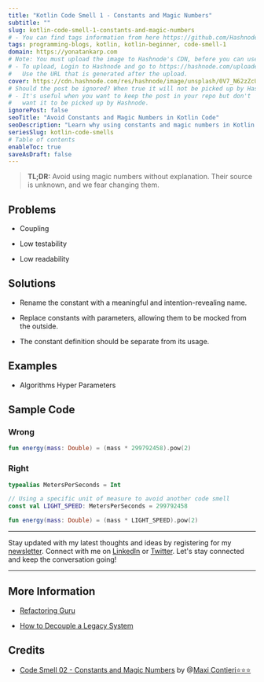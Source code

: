```yaml
---
title: "Kotlin Code Smell 1 - Constants and Magic Numbers"
subtitle: ""
slug: kotlin-code-smell-1-constants-and-magic-numbers
# - You can find tags information from here https://github.com/Hashnode/support/blob/main/misc/tags.json
tags: programming-blogs, kotlin, kotlin-beginner, code-smell-1
domain: https://yonatankarp.com
# Note: You must upload the image to Hashnode's CDN, before you can use it here.
# - To upload, Login to Hashnode and go to https://hashnode.com/uploader
#   Use the URL that is generated after the upload.
cover: https://cdn.hashnode.com/res/hashnode/image/unsplash/0V7_N62zZcU/upload/v1669794404946/-lX9JMj_h.jpeg
# Should the post be ignored? When true it will not be picked up by Hashnode.
# - It's useful when you want to keep the post in your repo but don't
#   want it to be picked up by Hashnode.
ignorePost: false
seoTitle: "Avoid Constants and Magic Numbers in Kotlin Code"
seoDescription: "Learn why using constants and magic numbers in Kotlin code can lead to issues. Find solutions to improve code quality and maintainability."
seriesSlug: kotlin-code-smells
# Table of contents
enableToc: true
saveAsDraft: false
---
```


> **TL;DR:** Avoid using magic numbers without explanation. Their source is unknown, and we fear changing them.

## Problems

* Coupling
    
* Low testability
    
* Low readability
    

## Solutions

* Rename the constant with a meaningful and intention-revealing name.
    
* Replace constants with parameters, allowing them to be mocked from the outside.
    
* The constant definition should be separate from its usage.
    

## Examples

* Algorithms Hyper Parameters
    

## Sample Code

### Wrong

```kotlin
fun energy(mass: Double) = (mass * 299792458).pow(2)
```

### Right

```kotlin
typealias MetersPerSeconds = Int

// Using a specific unit of measure to avoid another code smell
const val LIGHT_SPEED: MetersPerSeconds = 299792458

fun energy(mass: Double) = (mass * LIGHT_SPEED).pow(2)
```

---

Stay updated with my latest thoughts and ideas by registering for my [newsletter](https://yonatankarp.com/newsletter). Connect with me on [LinkedIn](https://www.linkedin.com/in/yonatankarp/) or [Twitter](https://twitter.com/yonatan_karp). Let's stay connected and keep the conversation going!

---

## More Information

* [Refactoring Guru](https://refactoring.guru/es/replace-magic-number-with-symbolic-constant)
    
* [How to Decouple a Legacy System](https://maximilianocontieri.com/how-to-decouple-a-legacy-system)
    

## Credits

* [Code Smell 02 - Constants and Magic Numbers](https://maximilianocontieri.com/code-smell-02-constants-and-magic-numbers) by @[Maxi Contieri⭐⭐⭐](@mcsee)
